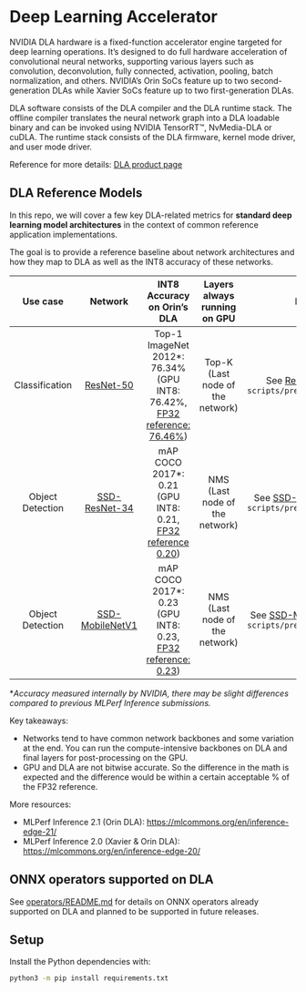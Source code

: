 # Deep Learning Accelerator

NVIDIA DLA hardware is a fixed-function accelerator engine targeted for deep learning operations. It’s designed to do full hardware acceleration of convolutional neural networks, supporting various layers such as convolution, deconvolution, fully connected, activation, pooling, batch normalization, and others. NVIDIA’s Orin SoCs feature up to two second-generation DLAs while Xavier SoCs feature up to two first-generation DLAs.

DLA software consists of the DLA compiler and the DLA runtime stack. The offline compiler translates the neural network graph into a DLA loadable binary and can be invoked using NVIDIA TensorRT™, NvMedia-DLA or cuDLA. The runtime stack consists of the DLA firmware, kernel mode driver, and user mode driver.

Reference for more details: [DLA product page](https://developer.nvidia.com/deep-learning-accelerator)


## DLA Reference Models

In this repo, we will cover a few key DLA-related metrics for **standard deep learning model architectures** in the context of common reference application implementations. 

The goal is to provide a reference baseline about network architectures and how they map to DLA as well as the INT8 accuracy of these networks.

**Use case**|**Network**|**INT8 Accuracy on Orin’s DLA**|**Layers always running on GPU**|**Instructions**
:-----:|:-----:|:-----:|:-----:|:-----:
Classification|[ResNet-50](https://github.com/mlcommons/inference_results_v2.1/tree/master/closed/NVIDIA/results/Orin_TRT/resnet50/Offline/accuracy)|Top-1 ImageNet 2012*: 76.34%<br>(GPU INT8: 76.42%, [FP32 reference: 76.46%](https://github.com/mlcommons/inference/tree/master/vision/classification_and_detection))|Top-K (Last node of the network)|See [ResNet-50](scripts/prepare_models/README.md/#resnet-50) section in `scripts/prepare_models/README.md`
Object Detection|[SSD-ResNet-34](https://github.com/mlcommons/inference_results_v2.0/tree/master/closed/NVIDIA/results/Orin_TRT/ssd-resnet34/Offline/accuracy)|mAP COCO 2017*: 0.21<br>(GPU INT8: 0.21, [FP32 reference 0.20](https://github.com/mlcommons/inference/tree/master/vision/classification_and_detection))|NMS (Last node of the network)|See [SSD-ResNet-34](scripts/prepare_models/README.md/#ssd-resnet-34) section in `scripts/prepare_models/README.md`
Object Detection|[SSD-MobileNetV1](https://github.com/mlcommons/inference_results_v2.0/tree/master/closed/NVIDIA/results/Orin_TRT/ssd-mobilenet/Offline/accuracy)|mAP COCO 2017*: 0.23<br>(GPU INT8: 0.23, [FP32 reference: 0.23](https://github.com/mlcommons/inference/blob/f301a4bdbd1d4bf6781a8925a3bd3967f9855458/README.md))|NMS (Last node of the network)|See [SSD-MobileNetV1](scripts/prepare_models/README.md/#ssd-mobilenetv1) section in `scripts/prepare_models/README.md`

**Accuracy measured internally by NVIDIA, there may be slight differences compared to previous MLPerf Inference submissions.*

Key takeaways:
- Networks tend to have common network backbones and some variation at the end. You can run the compute-intensive backbones on DLA and final layers for post-processing on the GPU.
- GPU and DLA are not bitwise accurate. So the difference in the math is expected and the difference would be within a certain acceptable % of the FP32 reference.

More resources:
- MLPerf Inference 2.1 (Orin DLA): https://mlcommons.org/en/inference-edge-21/
- MLPerf Inference 2.0 (Xavier & Orin DLA): https://mlcommons.org/en/inference-edge-20/

## ONNX operators supported on DLA

See [operators/README.md](operators/README.md) for details on ONNX operators already supported on DLA and planned to be supported in future releases.


## Setup
Install the Python dependencies with:
```bash
python3 -m pip install requirements.txt
```

